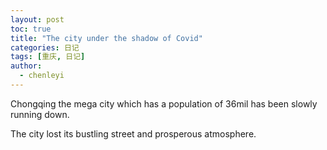 ```yaml
---
layout: post
toc: true
title: "The city under the shadow of Covid"
categories: 日记
tags: [重庆, 日记]
author:
  - chenleyi
---
```


Chongqing the mega city which has a population of 36mil has been slowly running down. 

The city lost its bustling street and prosperous atmosphere.
